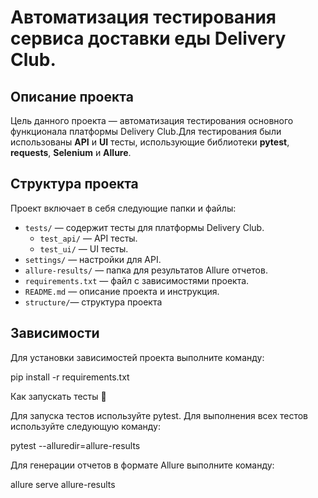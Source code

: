 # Автоматизация тестирования сервиса доставки еды Delivery Club.

## Описание проекта 

Цель данного проекта — автоматизация тестирования основного функционала платформы Delivery Club.Для тестирования были использованы **API** и **UI** тесты, использующие библиотеки **pytest**, **requests**, **Selenium** и **Allure**.


## Структура проекта 

Проект включает в себя следующие папки и файлы:

- `tests/` — содержит тесты для платформы Delivery Club.
    - `test_api/` — API тесты.
    - `test_ui/` — UI тесты.
- `settings/` — настройки для API.
- `allure-results/` — папка для результатов Allure отчетов.
- `requirements.txt` — файл с зависимостями проекта.
- `README.md` — описание проекта и инструкция.
- `structure/`— структура проекта

## Зависимости 

Для установки зависимостей проекта выполните команду:

pip install -r requirements.txt

Как запускать тесты 🚀

Для запуска тестов используйте pytest. Для выполнения всех тестов используйте следующую команду:

pytest --alluredir=allure-results

Для генерации отчетов в формате Allure выполните команду:

allure serve allure-results



